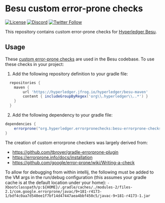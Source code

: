 # Besu custom error-prone checks
[![License](https://img.shields.io/badge/License-Apache%202.0-blue.svg)](https://github.com/hyperledger/besu-errorprone-checks/blob/main/LICENSE)
[![Discord](https://img.shields.io/discord/905194001349627914?logo=Hyperledger&style=plastic)](https://discord.gg/hyperledger)
[![Twitter Follow](https://img.shields.io/twitter/follow/HyperledgerBesu)](https://twitter.com/HyperledgerBesu)

This repository contains custom error-prone checks for [Hyperledger Besu](https://github.com/hyperledger/besu/).

## Usage
These [custom error-prone checks](https://errorprone.info/docs/plugins) are used in the Besu codebase. To use these checks in your project:

1. Add the following repository definition to your gradle file:
```groovy
  repositories {
    maven {
        url 'https://hyperledger.jfrog.io/hyperledger/besu-maven'
        content { includeGroupByRegex('org\\.hyperledger\\..*') }
    }
  }
```
2. Add the following dependency to your gradle file:
```groovy
dependencies {
    errorprone("org.hyperledger.errorpronechecks:besu-errorprone-checks:1.0.0")
}
```

The creation of custom errorprone checkers was largely derived from:
* https://github.com/tbroyer/gradle-errorprone-plugin
* https://errorprone.info/docs/installation
* https://github.com/google/error-prone/wiki/Writing-a-check

To allow for debugging from within intellij, the following must be added to the VM args
in the run/debug configuration (this assumes your gradle cache is at the default location under
your home):
`-Xbootclasspath/p:${HOME}/.gradle/caches/./modules-2/files-2.1/com.google.errorprone/javac/9+181-r4173-1/bdf4c0aa7d540ee1f7bf14d47447aea4bbf450c5/javac-9+181-r4173-1.jar`
